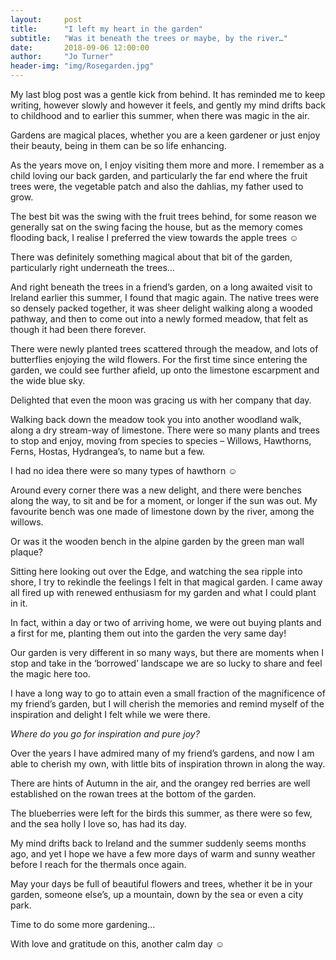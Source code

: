 ```yaml
---
layout:     post
title:      "I left my heart in the garden"
subtitle:   "Was it beneath the trees or maybe, by the river…"
date:       2018-09-06 12:00:00
author:     "Jo Turner"
header-img: "img/Rosegarden.jpg"
---
```

My last blog post was a gentle kick from behind. It has reminded me to keep writing, however slowly and however it feels, and gently my mind drifts back to childhood and to earlier this summer, when there was magic in the air.

Gardens are magical places, whether you are a keen gardener or just enjoy their beauty, being in them can be so life enhancing.

As the years move on, I enjoy visiting them more and more. I remember as a child loving our back garden, and particularly the far end where the fruit trees were, the vegetable patch and also the dahlias, my father used to grow.

The best bit was the swing with the fruit trees behind, for some reason we generally sat on the swing facing the house, but as the memory comes flooding back, I realise I preferred the view towards the apple trees ☺

There was definitely something magical about that bit of the garden, particularly right underneath the trees...

And right beneath the trees in a friend’s garden, on a long awaited visit to Ireland earlier this summer, I found that magic again. The native trees were so densely packed together, it was sheer delight walking along a wooded pathway, and then to come out into a newly formed meadow, that felt as though it had been there forever.

There were newly planted trees scattered through the meadow, and lots of butterflies enjoying the wild flowers. For the first time since entering the garden, we could see further afield, up onto the limestone escarpment and the wide blue sky. 

Delighted that even the moon was gracing us with her company that day.

Walking back down the meadow took you into another woodland walk, along a dry stream-way of limestone. There were so many plants and trees to stop and enjoy, moving from species to species – Willows, Hawthorns, Ferns, Hostas, Hydrangea’s, to name but a few.

I had no idea there were so many types of hawthorn ☺

Around every corner there was a new delight, and there were benches along the way, to sit and be for a moment, or longer if the sun was out.  My favourite bench was one made of limestone down by the river, among the willows.

Or was it the wooden bench in the alpine garden by the green man wall plaque?

Sitting here looking out over the Edge, and watching the sea ripple into shore, I try to rekindle the feelings I felt in that magical garden. I came away all fired up with renewed enthusiasm for my garden and what I could plant in it.

In fact, within a day or two of arriving home, we were out buying plants and a first for me, planting them out into the garden the very same day!

Our garden is very different in so many ways, but there are moments when I stop and take in the ‘borrowed’ landscape we are so lucky to share and feel the magic here too. 

I have a long way to go to attain even a small fraction of the magnificence of my friend’s garden, but I will cherish the memories and remind myself of the inspiration and delight I felt while we were there. 

*Where do you go for inspiration and pure joy?* 

Over the years I have admired many of my friend’s gardens, and now I am able to cherish my own, with little bits of inspiration thrown in along the way. 

There are hints of Autumn in the air, and the orangey red berries are well established on the rowan trees at the bottom of the garden. 

The blueberries were left for the birds this summer, as there were so few, and the sea holly I love so, has had its day.

My mind drifts back to Ireland and the summer suddenly seems months ago, and yet I hope we have a few more days of warm and sunny weather before I reach for the thermals once again.

May your days be full of beautiful flowers and trees, whether it be in your garden, someone else’s, up a mountain, down by the sea or even a city park.

Time to do some more gardening…

With love and gratitude on this, another calm day ☺
